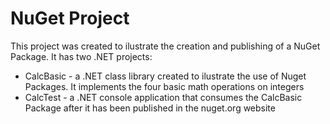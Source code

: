# NuGet Project
This project was created to ilustrate the creation and publishing of a NuGet Package. It has two .NET projects:

* CalcBasic - a .NET class library created to ilustrate the use of Nuget Packages. It implements the four basic math operations on integers
* CalcTest - a .NET console application that consumes the CalcBasic Package after it has been published in the nuget.org website


